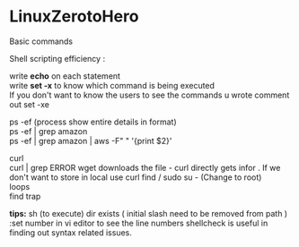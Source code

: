 # LinuxZerotoHero

Basic commands

Shell scripting efficiency :

write **echo** on each statement    
write **set -x** to know which command is being executed  
If you don't want to know the users to see the commands u wrote comment out set -xe  

ps -ef (process show entire details in format)  
ps -ef | grep amazon  
ps -ef | grep amazon | aws -F" " '{print $2}'

curl <URL>  
curl <URL> | grep ERROR 
wget downloads the file - curl directly gets infor  . If we don't want to store in local use curl
find / 
sudo su - (Change to root)  
loops  
find
trap  

**tips:**
sh <scriptname>  (to execute)
dir exists ( initial slash need to be removed from path )
:set number in vi editor to see the line numbers
shellcheck is useful in finding out syntax related issues.

